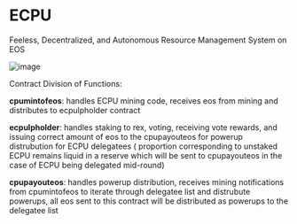 # ECPU
Feeless, Decentralized, and Autonomous Resource Management System on EOS



![image](https://user-images.githubusercontent.com/51843516/143976445-fe6715c5-b0cd-4b9d-9abb-1f17077ecdfd.png)



Contract Division of Functions:

**cpumintofeos**: handles ECPU mining code, receives eos from mining and distributes to ecpulpholder contract

**ecpulpholder**: handles staking to rex, voting, receiving vote rewards, and issuing correct amount of eos to the cpupayouteos for powerup distrubution for ECPU delegatees ( proportion corresponding to unstaked ECPU remains liquid in a reserve which will be sent to cpupayouteos in the case of ECPU being delegated mid-round)

**cpupayouteos**: handles powerup distribution, receives mining notifications from cpumintofeos to iterate through delegatee list and distrubute powerups, all eos sent to this contract will be distributed as powerups to the delegatee list



